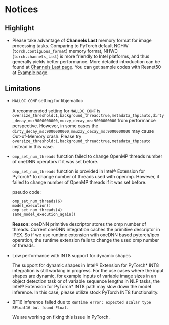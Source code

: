 Notices
=======

## Highlight

- Please take advantage of **Channels Last** memory format for image processing tasks. Comparing to PyTorch default NCHW (`torch.contiguous_format`) memory format, NHWC (`torch.channels_last`) is more friendly to Intel platforms, and thus generally yields better performance. More detailed introduction can be found at [Channels Last page](features/nhwc.html). You can get sample codes with Resnet50 at [Example page](examples.html).

## Limitations

- ``MALLOC_CONF`` setting for libjemalloc

  A recommended setting for ``MALLOC_CONF`` is ``oversize_threshold:1,background_thread:true,metadata_thp:auto,dirty_decay_ms:9000000000,muzzy_decay_ms:9000000000`` from performance perspective. However, in some cases the ``dirty_decay_ms:9000000000,mmuzzy_decay_ms:9000000000`` may cause Out-of-Memory crash. Please try ``oversize_threshold:1,background_thread:true,metadata_thp:auto`` instead in this case.

- `omp_set_num_threads` function failed to change OpenMP threads number of oneDNN operators if it was set before.

  `omp_set_num_threads` function is provided in Intel® Extension for PyTorch\* to change number of threads used with openmp. However, it failed to change number of OpenMP threads if it was set before.

  pseudo code:

  ```
  omp_set_num_threads(6)
  model_execution()
  omp_set_num_threads(4)
  same_model_execution_again()
  ```

  **Reason:** oneDNN primitive descriptor stores the omp number of threads. Current oneDNN integration caches the primitive descriptor in IPEX. So if we use runtime extension with oneDNN based pytorch/ipex operation, the runtime extension fails to change the used omp number of threads.

- Low performance with INT8 support for dynamic shapes

  The support for dynamic shapes in Intel® Extension for PyTorch\* INT8 integration is still working in progress. For the use cases where the input shapes are dynamic, for example inputs of variable image sizes in an object detection task or of variable sequence lengths in NLP tasks, the Intel® Extension for PyTorch\* INT8 path may slow down the model inference. In this case, please utilize stock PyTorch INT8 functionality.

- BF16 inference failed due to ``Runtime error: expected scalar type BFloat16 but found Float``.

  We are working on fixing this issue in PyTorch.
